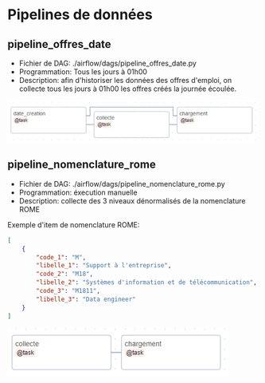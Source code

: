 # Pipelines de données

## pipeline_offres_date

- Fichier de DAG: ./airflow/dags/pipeline_offres_date.py
- Programmation: Tous les jours à 01h00
- Description: afin d'historiser les données des offres d'emploi, on collecte tous les jours à 01h00 les offres créés la journée écoulée.

![Graphe pipeline_offres_date](/doc/img/pipeline_offres_date.png)

## pipeline_nomenclature_rome

- Fichier de DAG: ./airflow/dags/pipeline_nomenclature_rome.py
- Programmation: éxecution manuelle
- Description: collecte des 3 niveaux dénormalisés de la nomenclature ROME

Exemple d'item de nomenclature ROME:

```json
[
    {
        "code_1": "M",
        "libelle_1": "Support à l'entreprise",
        "code_2": "M18",
        "libelle_2": "Systèmes d'information et de télécommunication",
        "code_3": "M1811",
        "libelle_3": "Data engineer"
    }
]
```

![Graphe pipeline_nomenclature_rome](/doc/img/pipeline_nomenclature_rome.png)